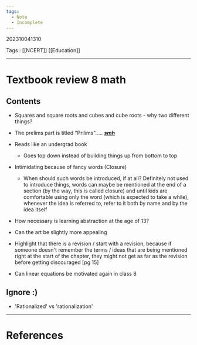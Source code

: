 ```yaml
---
tags:
  - Note
  - Incomplete
---
```

202310041310

Tags : [[NCERT]] [[Education]]

---
# Textbook review 8 math

## Contents
- Squares and square roots and cubes and cube roots - why two different things?



- The prelims part is titled "Prilims"..... <u>***smh***</u>
- Reads like an undergrad book
	- Goes top down instead of building things up from bottom to top
- Intimidating because of fancy words (Closure)
	- When should such words be introduced, if at all? Definitely not used to introduce things, words can maybe be mentioned at the end of a section (by the way, this is called closure) and until kids are comfortable using only the word (which is expected to take a while), whenever the idea is referred to, refer to it both by name and by the idea itself
- How necessary is learning abstraction at the age of 13?
- Can the art be slightly more appealing
- Highlight that there is a revision / start with a revision, because if someone doesn't remember the terms / ideas that are being mentioned right at the start of the chapter, they might not get as far as the revision before getting discouraged [pg 15]
- Can linear equations be motivated again in class 8



## Ignore :)
- 'Rationalized' vs 'rationalization'


---
# References
